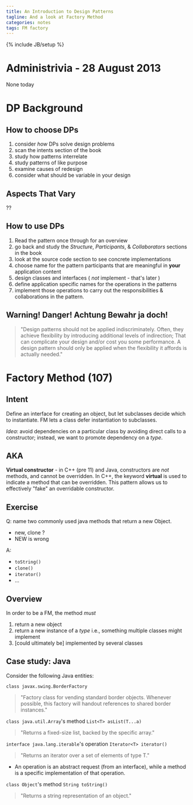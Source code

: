 ```yaml
---
title: An Introduction to Design Patterns 
tagline: And a look at Factory Method
categories: notes
tags: FM factory
---
```

{% include JB/setup %}

# Administrivia - 28 August 2013
None today 

# DP Background
## How to choose DPs
1. consider *how* DPs solve design problems
2. scan the intents section of the book
3. study how patterns interrelate
4. study patterns of like purpose
5. examine causes of redesign
6. consider what should be variable in your design

## Aspects That Vary
??
## How to use DPs
1. Read the pattern once through for an overview
2. go back and study the *Structure*, *Participants*, & *Collaborators*
sections in the book
3. look at the source code section to see concrete implementations
4. choose name for the pattern participants that are meaningful in
**your** application content
5. design classes and interfaces ( *not* implement - that's later )
6. define application specific names for the operations in the patterns
7. implement those operations to carry out the responsibilities &
collaborations in the pattern.

## Warning! Danger! Achtung Bewahr ja doch!
> "Design patterns should not be applied indiscriminately. Often, they
achieve flexibility by introducing additional levels of indirection;
That can complicate your design and/or cost you some performance. A
design pattern should only be applied when the flexibility it affords is
actually needed."

# Factory Method (107)
## Intent
Define an interface for creating an object, but let subclasses decide
which to instantiate. FM lets a class defer instantiation to subclasses.

*Idea*: avoid dependencies on a particular class by avoiding direct
calls to a constructor; instead, we want to promote dependency on a
*type*. 

## AKA
**Virtual constructor** - in C++ (pre 11) and Java, constructors are
*not* methods, and cannot be overridden. In C++, the keyword **virtual**
is used to indicate a method that can be overridden. This pattern allows
us to effectively "fake" an overridable constructor.

## Exercise
Q: name two commonly used java methods that return a new Object.

* new, clone ? 
* NEW is wrong 

A: 

* `toString()`
* `clone()`
* `iterator()`
* ...

## Overview 
In order to be a FM, the method *must*

1. return a new object
2. return a new instance of a *type*
	i.e., something multiple classes might implement
3. [could ultimately be] implemented by several classes

## Case study: Java
Consider the following Java entities: 

`class javax.swing.BorderFactory`
> "Factory class for vending standard border objects. Whenever possible,
this factory will handout references to shared border instances."

`class java.util.Array`'s method `List<T> asList(T...a)`
> "Returns a fixed-size list, backed by the specific array."

`interface java.lang.iterable`'s operation `Iterator<T>
iterator()`
> "Returns an iterator over a set of elements of type T." 

* An operation is an abstract request (from an interface), while a method
is a specific implementation of that operation.

`class Object`'s method `String toString()`
> "Returns a string representation of an object."

